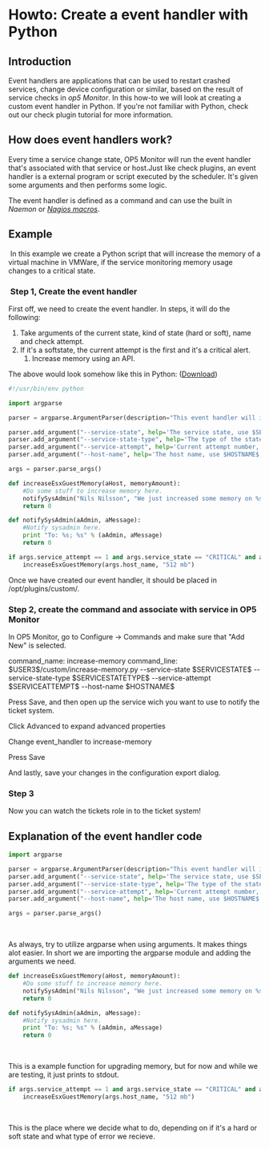 # Howto: Create a event handler with Python

## Introduction

Event handlers are applications that can be used to restart crashed services, change device configuration or similar, based on the result of service checks in *op5 Monitor*.
In this how-to we will look at creating a custom event handler in Python.
If you're not familiar with Python, check out our check plugin tutorial for more information.

## How does event handlers work?

Every time a service change state, OP5 Monitor will run the event handler that's associated with that service or host.Just like check plugins, an event handler is a external program or script executed by the scheduler. It's given some arguments and then performs some logic.

The event handler is defined as a command and can use the built in *Naemon* or [*Nagios macros*](http://nagios.sourceforge.net/docs/3_0/macrolist.html).

## Example

 In this example we create a Python script that will increase the memory of a virtual machine in VMWare, if the service monitoring memory usage changes to a critical state.

###  Step 1, Create the event handler

First off, we need to create the event handler. In steps, it will do the following:

1.  Take arguments of the current state, kind of state (hard or soft), name and check attempt.
2.  If it's a softstate, the current attempt is the first and it's a critical alert.
    1.  Increase memory using an API.

The above would look somehow like this in Python: ([Download](attachments/11633113/11567179.py))

``` {.py data-syntaxhighlighter-params="brush: py; gutter: true; theme: Confluence" data-theme="Confluence" style="brush: py; gutter: true; theme: Confluence"}
#!/usr/bin/env python

import argparse

parser = argparse.ArgumentParser(description="This event handler will increase the memory of a ESX guest when triggered.")

parser.add_argument("--service-state", help='The service state, use $SERVICESTATE$', required=True)
parser.add_argument("--service-state-type", help='The type of the state, use $SERVICESTATETYPE$', required=True)
parser.add_argument("--service-attempt", help='Current attempt number, $SERVICEATTEMPT$', required=True, type=int)
parser.add_argument("--host-name", help='The host name, use $HOSTNAME$', required=True)

args = parser.parse_args()

def increaseEsxGuestMemory(aHost, memoryAmount):
    #Do some stuff to increase memory here.
    notifySysAdmin("Nils Nilsson", "We just increased some memory on %s." % (aHost))
    return 0

def notifySysAdmin(aAdmin, aMessage):
    #Notify sysadmin here.
    print "To: %s; %s" % (aAdmin, aMessage)
    return 0

if args.service_attempt == 1 and args.service_state == "CRITICAL" and args.service_state_type == "SOFT":
    increaseEsxGuestMemory(args.host_name, "512 mb")
```

Once we have created our event handler, it should be placed in /opt/plugins/custom/.

### Step 2, create the command and associate with service in OP5 Monitor

In OP5 Monitor, go to Configure -\> Commands and make sure that "Add New" is selected.

command\_name: increase-memory
command\_line: \$USER3\$/custom/increase-memory.py --service-state \$SERVICESTATE\$ --service-state-type \$SERVICESTATETYPE\$ --service-attempt \$SERVICEATTEMPT\$ --host-name \$HOSTNAME\$

Press Save, and then open up the service wich you want to use to notify the ticket system.

Click Advanced to expand advanced properties

Change event\_handler to increase-memory

Press Save

And lastly, save your changes in the configuration export dialog.

### Step 3

Now you can watch the tickets role in to the ticket system!

## Explanation of the event handler code

``` {.py data-syntaxhighlighter-params="brush: py; gutter: false; theme: Confluence" data-theme="Confluence" style="brush: py; gutter: false; theme: Confluence"}
import argparse

parser = argparse.ArgumentParser(description="This event handler will increase the memory of a ESX guest when triggered.")
parser.add_argument("--service-state", help='The service state, use $SERVICESTATE$', required=True)
parser.add_argument("--service-state-type", help='The type of the state, use $SERVICESTATETYPE$', required=True)
parser.add_argument("--service-attempt", help='Current attempt number, $SERVICEATTEMPT$', required=True)
parser.add_argument("--host-name", help='The host name, use $HOSTNAME$', required=True)

args = parser.parse_args()
```

 

As always, try to utilize argparse when using arguments. It makes things alot easier. In short we are importing the argparse module and adding the arguments we need.

``` {.py data-syntaxhighlighter-params="brush: py; gutter: false; theme: Confluence" data-theme="Confluence" style="brush: py; gutter: false; theme: Confluence"}
def increaseEsxGuestMemory(aHost, memoryAmount):
    #Do some stuff to increase memory here.
    notifySysAdmin("Nils Nilsson", "We just increased some memory on %s." % (aHost))
    return 0

def notifySysAdmin(aAdmin, aMessage):
    #Notify sysadmin here.
    print "To: %s; %s" % (aAdmin, aMessage)
    return 0
```

 

This is a example function for upgrading memory, but for now and while we are testing, it just prints to stdout.

``` {.py data-syntaxhighlighter-params="brush: py; gutter: false; theme: Confluence" data-theme="Confluence" style="brush: py; gutter: false; theme: Confluence"}
if args.service_attempt == 1 and args.service_state == "CRITICAL" and args.service_state_type == "SOFT":
    increaseEsxGuestMemory(args.host_name, "512 mb")
```

 

This is the place where we decide what to do, depending on if it's a hard or soft state and what type of error we recieve.

